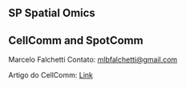 ## SP Spatial Omics 

## CellComm and SpotComm

Marcelo Falchetti
Contato: mlbfalchetti@gmail.com

Artigo do CellComm: [Link](https://doi.org/10.1038/s41556-022-00884-1)
